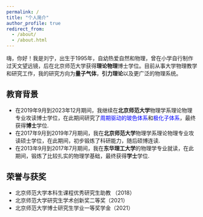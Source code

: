 ```yaml
---
permalink: /
title: "个人简介"
author_profile: true
redirect_from: 
  - /about/
  - /about.html
---
```


嗨，你好！我是刘宁，出生于1995年，自幼热爱自然和物理，曾在小学自行制作过天文望远镜，后在北京师范大学获得**理论物理**博士学位。目前从事大学物理教学和研究工作，我的研究方向为**量子气体**，**引力理论**以及更广泛的物理系统。

教育背景
------

* 在2019年9月到2023年12月期间，我继续在**北京师范大学**物理学系理论物理专业攻读博士学位，在此期间研究了<font color=Blue>周期驱动的玻色体系</font>和<font color=Blue>极化子体系</font>，最终获得**博士**学位.
* 在2017年9月到2019年7月期间，我在**北京师范大学**物理学系理论物理专业攻读硕士学位，在此期间，初步锻炼了科研能力，随后硕博连读.
* 在2013年9月到2017年7月期间，我在**东华理工大学**的物理学专业就读，在此期间，锻炼了比较扎实的物理学基础，最终获得**学士**学位.


荣誉与获奖
------
* 北京师范大学本科生课程优秀研究生助教 （2018）
* 北京师范大学研究生学术创新奖二等奖（2021）
* 北京师范大学博士研究生学业一等奖学金（2021）
